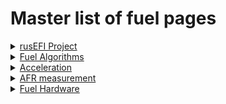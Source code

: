 # Master list of fuel pages

<details markdown="1"><summary><u>rusEFI Project</u></summary>

* [rusEFI Project Fuel](rusEFI-project-Fuel)

</details>

<details markdown="1"><summary><u>Fuel Algorithms</u></summary>

* [Fuel Overview](Fuel-Overview)
* [Cranking](Cranking)
* [AlphaN](AlphaN)
* [Speed Density](Speed-Density)
* [Mass Air Flow](MAF)

</details>

<details markdown="1"><summary><u>Acceleration</u></summary>

* [Overview](Acceleration-Compensation)
* [X-Tau Wall Wetting](X-tau-Wall-Wetting)
* TPS. - Coming Soon

</details>

<details markdown="1"><summary><u>AFR measurement</u></summary>

* [Wide Band Sensors](Wide-Band-Sensors.md)
* [Do I need a wideband](do-i-need-wideband-oxygen-sensor)
* [Old WBO2 page](WBO)

</details>

<details markdown="1"><summary><u>Fuel Hardware</u></summary>

* [Converting from Carb](how-to-convert-from-carburetor-to-EFI)
* [GDI Status](GDI-status)
* [Basic Injector wiring](FAQ-Basic-Wiring-and-Connections)
* [Fuel injectors](Fuel-Injectors.md)

</details>
